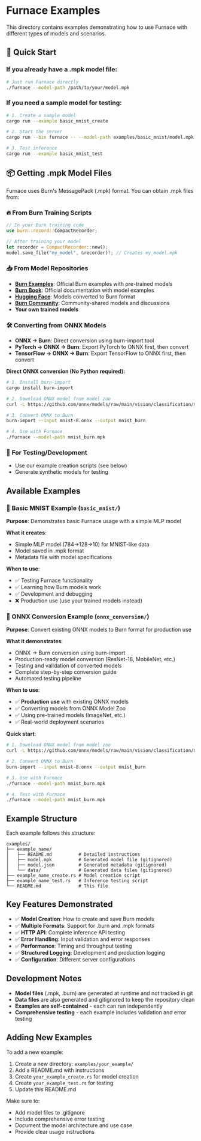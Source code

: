 # Furnace Examples

This directory contains examples demonstrating how to use Furnace with different types of models and scenarios.

## 🚀 Quick Start

### If you already have a .mpk model file:
```bash
# Just run Furnace directly
./furnace --model-path /path/to/your/model.mpk
```

### If you need a sample model for testing:
```bash
# 1. Create a sample model
cargo run --example basic_mnist_create

# 2. Start the server
cargo run --bin furnace -- --model-path examples/basic_mnist/model.mpk

# 3. Test inference
cargo run --example basic_mnist_test
```

## 📦 Getting .mpk Model Files

Furnace uses Burn's MessagePack (.mpk) format. You can obtain .mpk files from:

### 🔥 **From Burn Training Scripts**
```rust
// In your Burn training code
use burn::record::CompactRecorder;

// After training your model
let recorder = CompactRecorder::new();
model.save_file("my_model", &recorder)?; // Creates my_model.mpk
```

### 📥 **From Model Repositories**
- **[Burn Examples](https://github.com/tracel-ai/burn/tree/main/examples)**: Official Burn examples with pre-trained models
- **[Burn Book](https://burn.dev/book/)**: Official documentation with model examples  
- **[Hugging Face](https://huggingface.co/models?library=burn)**: Models converted to Burn format
- **[Burn Community](https://github.com/tracel-ai/burn/discussions)**: Community-shared models and discussions
- **Your own trained models**

### 🛠️ **Converting from ONNX Models**
- **ONNX → Burn**: Direct conversion using burn-import tool
- **PyTorch → ONNX → Burn**: Export PyTorch to ONNX first, then convert
- **TensorFlow → ONNX → Burn**: Export TensorFlow to ONNX first, then convert

**Direct ONNX conversion (No Python required):**
```bash
# 1. Install burn-import
cargo install burn-import

# 2. Download ONNX model from model zoo
curl -L https://github.com/onnx/models/raw/main/vision/classification/mnist/model/mnist-8.onnx -o mnist-8.onnx

# 3. Convert ONNX to Burn
burn-import --input mnist-8.onnx --output mnist_burn

# 4. Use with Furnace
./furnace --model-path mnist_burn.mpk
```

### 🧪 **For Testing/Development**
- Use our example creation scripts (see below)
- Generate synthetic models for testing

## Available Examples

### 🎯 Basic MNIST Example (`basic_mnist/`)

**Purpose**: Demonstrates basic Furnace usage with a simple MLP model

**What it creates**:
- Simple MLP model (784→128→10) for MNIST-like data
- Model saved in .mpk format
- Metadata file with model specifications

**When to use**: 
- ✅ Testing Furnace functionality
- ✅ Learning how Burn models work
- ✅ Development and debugging
- ❌ Production use (use your trained models instead)

### 🔄 ONNX Conversion Example (`onnx_conversion/`)

**Purpose**: Convert existing ONNX models to Burn format for production use

**What it demonstrates**:
- ONNX → Burn conversion using burn-import
- Production-ready model conversion (ResNet-18, MobileNet, etc.)
- Testing and validation of converted models
- Complete step-by-step conversion guide
- Automated testing pipeline

**When to use**:
- ✅ **Production use** with existing ONNX models
- ✅ Converting models from ONNX Model Zoo
- ✅ Using pre-trained models (ImageNet, etc.)
- ✅ Real-world deployment scenarios

**Quick start**:
```bash
# 1. Download ONNX model from model zoo
curl -L https://github.com/onnx/models/raw/main/vision/classification/mnist/model/mnist-8.onnx -o mnist-8.onnx

# 2. Convert ONNX to Burn
burn-import --input mnist-8.onnx --output mnist_burn

# 3. Use with Furnace
./furnace --model-path mnist_burn.mpk

# 4. Test with Furnace
./furnace --model-path mnist_burn.mpk
```

## Example Structure

Each example follows this structure:
```
examples/
├── example_name/
│   ├── README.md          # Detailed instructions
│   ├── model.mpk          # Generated model file (gitignored)
│   ├── model.json         # Generated metadata (gitignored)
│   └── data/              # Generated data files (gitignored)
├── example_name_create.rs # Model creation script
├── example_name_test.rs   # Inference testing script
└── README.md              # This file
```

## Key Features Demonstrated

- ✅ **Model Creation**: How to create and save Burn models
- ✅ **Multiple Formats**: Support for .burn and .mpk formats
- ✅ **HTTP API**: Complete inference API testing
- ✅ **Error Handling**: Input validation and error responses
- ✅ **Performance**: Timing and throughput testing
- ✅ **Structured Logging**: Development and production logging
- ✅ **Configuration**: Different server configurations

## Development Notes

- **Model files** (.mpk, .burn) are generated at runtime and not tracked in git
- **Data files** are also generated and gitignored to keep the repository clean
- **Examples are self-contained** - each can run independently
- **Comprehensive testing** - each example includes validation and error testing

## Adding New Examples

To add a new example:

1. Create a new directory: `examples/your_example/`
2. Add a README.md with instructions
3. Create `your_example_create.rs` for model creation
4. Create `your_example_test.rs` for testing
5. Update this README.md

Make sure to:
- Add model files to .gitignore
- Include comprehensive error testing
- Document the model architecture and use case
- Provide clear usage instructions